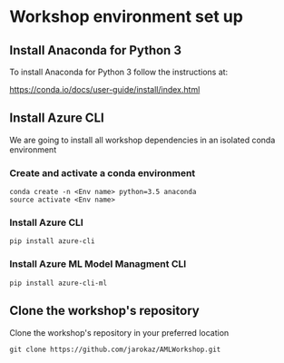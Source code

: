 # Workshop environment set up

## Install Anaconda for Python 3
To install Anaconda for Python 3 follow the instructions at:

https://conda.io/docs/user-guide/install/index.html

## Install Azure CLI 
We are going to install all workshop dependencies in an isolated conda environment

### Create and activate a conda environment
```
conda create -n <Env name> python=3.5 anaconda
source activate <Env name>
```

### Install Azure CLI
```
pip install azure-cli
```


### Install Azure ML Model Managment CLI

```
pip install azure-cli-ml
```


## Clone the workshop's repository

Clone the workshop's repository in your preferred location

```
git clone https://github.com/jarokaz/AMLWorkshop.git
```





